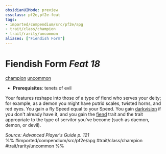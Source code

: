 ```yaml
---
obsidianUIMode: preview
cssclass: pf2e,pf2e-feat
tags:
- imported/compendium/src/pf2e/apg
- trait/class/champion
- trait/rarity/uncommon
aliases: ["Fiendish Form"]
---
```

# Fiendish Form  *Feat 18*  
[champion](rules/traits/champion.md)  [uncommon](uncommon.md)  

- **Prerequisites**: tenets of evil

Your features reshape into those of a type of fiend who serves your deity; for example, as a demon you might have putrid scales, twisted horns, and red eyes. You gain a fly Speed equal to your Speed. You gain [darkvision](rules/abilities/darkvision.md) if you don't already have it, and you gain the [fiend](fiend.md) trait and the trait appropriate to the type of servitor you've become (such as daemon, demon, or devil).

*Source: Advanced Player's Guide p. 121*  
%% #imported/compendium/src/pf2e/apg #trait/class/champion #trait/rarity/uncommon %%